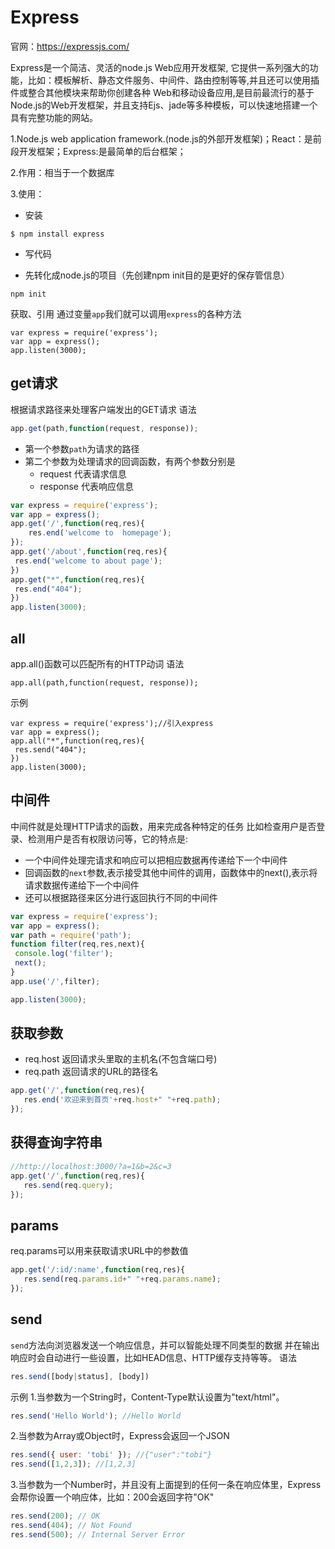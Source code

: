 # Express

官网：https://expressjs.com/

Express是一个简洁、灵活的node.js Web应用开发框架, 它提供一系列强大的功能，比如：模板解析、静态文件服务、中间件、路由控制等等,并且还可以使用插件或整合其他模块来帮助你创建各种 Web和移动设备应用,是目前最流行的基于Node.js的Web开发框架，并且支持Ejs、jade等多种模板，可以快速地搭建一个具有完整功能的网站。

1.Node.js  web  application framework.(node.js的外部开发框架)；React：是前段开发框架；Express:是最简单的后台框架；

2.作用：相当于一个数据库

3.使用：

- 安装
```
$ npm install express
```
- 写代码

- 先转化成node.js的项目（先创建npm init目的是更好的保存管信息）
```
npm init
```
获取、引用
通过变量`app`我们就可以调用`express`的各种方法
```
var express = require('express');
var app = express();
app.listen(3000);
```

## get请求
根据请求路径来处理客户端发出的GET请求
语法
```javascript
app.get(path,function(request, response));
```
- 第一个参数`path`为请求的路径
- 第二个参数为处理请求的回调函数，有两个参数分别是
    - request 代表请求信息
    - response 代表响应信息

```javascript
var express = require('express');
var app = express();
app.get('/',function(req,res){
    res.end('welcome to  homepage');
});
app.get('/about',function(req,res){
 res.end('welcome to about page');
})
app.get("*",function(req,res){
 res.end("404");
})
app.listen(3000);
```

##  all
app.all()函数可以匹配所有的HTTP动词
语法
```
app.all(path,function(request, response));
```

示例
```
var express = require('express');//引入express
var app = express();
app.all("*",function(req,res){
 res.send("404");
})
app.listen(3000);
```

##  中间件
中间件就是处理HTTP请求的函数，用来完成各种特定的任务
比如检查用户是否登录、检测用户是否有权限访问等，它的特点是:
- 一个中间件处理完请求和响应可以把相应数据再传递给下一个中间件
- 回调函数的`next`参数,表示接受其他中间件的调用，函数体中的next(),表示将请求数据传递给下一个中间件
- 还可以根据路径来区分进行返回执行不同的中间件

```javascript
var express = require('express');
var app = express();
var path = require('path');
function filter(req,res,next){
 console.log('filter');
 next();
}
app.use('/',filter);

app.listen(3000);
```

## 获取参数
- req.host 返回请求头里取的主机名(不包含端口号)
- req.path 返回请求的URL的路径名

```javascript
app.get('/',function(req,res){
   res.end('欢迎来到首页'+req.host+" "+req.path);
});
```

## 获得查询字符串
```javascript
//http://localhost:3000/?a=1&b=2&c=3
app.get('/',function(req,res){
   res.send(req.query);
});
```

##  params
req.params可以用来获取请求URL中的参数值

```javascript
app.get('/:id/:name',function(req,res){
   res.send(req.params.id+" "+req.params.name);
});
```

##  send
`send`方法向浏览器发送一个响应信息，并可以智能处理不同类型的数据
并在输出响应时会自动进行一些设置，比如HEAD信息、HTTP缓存支持等等。
语法
```javascript
res.send([body|status], [body])
```
示例
1.当参数为一个String时，Content-Type默认设置为"text/html"。
```javascript
res.send('Hello World'); //Hello World
```

2.当参数为Array或Object时，Express会返回一个JSON
```javascript
res.send({ user: 'tobi' }); //{"user":"tobi"}
res.send([1,2,3]); //[1,2,3]
```

3.当参数为一个Number时，并且没有上面提到的任何一条在响应体里，Express会帮你设置一个响应体，比如：200会返回字符"OK"
```javascript
res.send(200); // OK
res.send(404); // Not Found
res.send(500); // Internal Server Error
```
